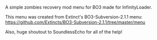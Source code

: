 A simple zombies recovery mod menu for BO3 made for InfinityLoader.

This menu was created from Extinct's BO3-Subversion-2.1.1 menu: https://github.com/Extincts/BO3-Subversion-2.1.1/tree/master/menu

Also, huge shoutout to SoundlessEcho for all of the help!
